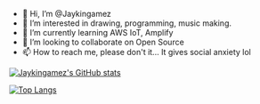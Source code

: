 - 👋 Hi, I’m @Jaykingamez
- 👀 I’m interested in drawing, programming, music making. 
- 🌱 I’m currently learning AWS IoT, Amplify
- 💞️ I’m looking to collaborate on Open Source
- 📫 How to reach me, please don't it... It gives social anxiety lol

[![Jaykingamez's GitHub stats](https://github-readme-stats.vercel.app/api?username=Jaykingamez)](https://github.com/Jaykingamez/github-readme-stats)

[![Top Langs](https://github-readme-stats.vercel.app/api/top-langs/?username=Jaykingamez&langs_count=10)](https://github.com/Jaykingamez/github-readme-stats)


<!---
Jaykingamez/Jaykingamez is a ✨ special ✨ repository because its `README.md` (this file) appears on your GitHub profile.
You can click the Preview link to take a look at your changes.
--->

